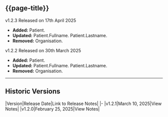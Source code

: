 ## {{page-title}}

  <!-- Latest Release -->
<span class="nhsd-a-tag nhsd-a-tag--bg-light-green">v1.2.3</span>
<span class="nhsd-a-tag nhsd-a-tag--bg-light-blue">Released on 17th April 2025</span> 
  <div class="release">
    <ul class="changes">
      <li><b>Added:</b> Patient.</li>
      <li><b>Updated:</b> Patient.Fullname. Patient.Lastname.</li>
      <li><b>Removed:</b> Organisation.</li>
    </ul>
  </div>

  <!-- Previous Release -->
<span class="nhsd-a-tag nhsd-a-tag--bg-light-red">v1.2.2</span> <span class="nhsd-a-tag nhsd-a-tag--bg-light-blue">Released on 30th March 2025</span>
  <div class="release">
    <ul class="changes">
      <li><b>Added:</b> Patient.</li>
      <li><b>Updated:</b> Patient.Fullname. Patient.Lastname.</li>
      <li><b>Removed:</b> Organisation.</li>
    </ul>
  </div>

  ***

## Historic Versions
|Version|Release Date|Link to Release Notes|
|-
|v1.2.1|March 10, 2025|View Notes|
|v1.2.0|February 25, 2025|View Notes|

